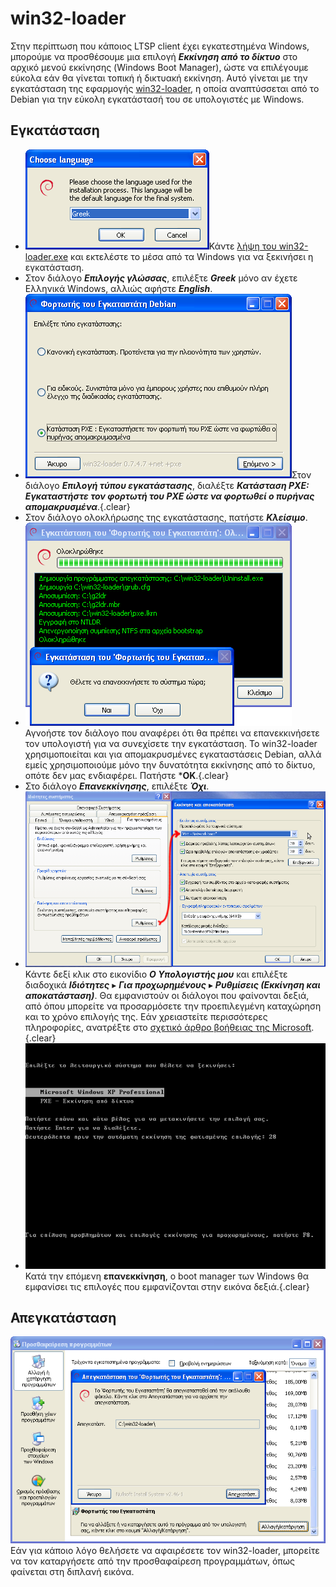 # win32-loader

Στην περίπτωση που κάποιος LTSP client έχει εγκατεστημένα Windows, μπορούμε να
προσθέσουμε μια επιλογή ***Εκκίνηση από το δίκτυο*** στο αρχικό μενού εκκίνησης
(Windows Boot Manager), ώστε να επιλέγουμε εύκολα εάν θα γίνεται τοπική ή
δικτυακή εκκίνηση. Αυτό γίνεται με την εγκατάσταση της εφαρμογής
[win32-loader](https://en.wikipedia.org/wiki/Win32-loader), η οποία
αναπτύσσεται από το Debian για την εύκολη εγκατάστασή του σε υπολογιστές με
Windows.

## Εγκατάσταση

- [![](win32-loader-language.png)](win32-loader-language.png)Κάντε [λήψη του
  win32-loader.exe](http://ftp.debian.org/debian/tools/win32-loader/stable/win32-loader.exe)
  και εκτελέστε το μέσα από τα Windows για να ξεκινήσει η εγκατάσταση.
- Στον διάλογο ***Επιλογής γλώσσας***, επιλέξτε ***Greek*** μόνο αν έχετε
  Ελληνικά Windows, αλλιώς αφήστε ***English***.
- [![](win32-loader-pxe-mode.png)](win32-loader-pxe-mode.png)Στον διάλογο
  ***Επιλογή τύπου εγκατάστασης***, διαλέξτε ***Κατάσταση PXE: Εγκαταστήστε
  τον φορτωτή του PXE ώστε να φορτωθεί ο πυρήνας απομακρυσμένα***.{.clear}
- Στον διάλογο ολοκλήρωσης της εγκατάστασης, πατήστε ***Κλείσιμο***.
- [![](win32-loader-reboot.png)](win32-loader-reboot.png)Αγνοήστε τον διάλογο
  που αναφέρει ότι θα πρέπει να επανεκκινήσετε τον υπολογιστή για να συνεχίσετε
  την εγκατάσταση. Το win32-loader χρησιμοποιείται και για απομακρυσμένες
  εγκαταστάσεις Debian, αλλά εμείς χρησιμοποιούμε μόνο την δυνατότητα εκκίνησης
  από το δίκτυο, οπότε δεν μας ενδιαφέρει. Πατήστε ***ΟΚ**.{.clear}
- Στο διάλογο ***Επανεκκίνησης***, επιλέξτε ***Όχι***.
- [![](win32-loader-boot-ini.png)](win32-loader-boot-ini.png)Κάντε δεξί κλικ
  στο εικονίδιο ***Ο Υπολογιστής μου*** και επιλέξτε διαδοχικά ***Ιδιότητες***
  ▸ ***Για προχωρημένους*** ▸ ***Ρυθμίσεις (Εκκίνηση και αποκατάσταση)***. Θα
  εμφανιστούν οι διάλογοι που φαίνονται δεξιά, από όπου μπορείτε να
  προσαρμόσετε την προεπιλεγμένη καταχώρηση και το χρόνο επιλογής της. Εάν
  χρειαστείτε περισσότερες πληροφορίες, ανατρέξτε στο [σχετικό άρθρο βοήθειας
  της Microsoft](http://support.microsoft.com/kb/289022).{.clear}
- [![](win32-loader-boot-menu.png)](win32-loader-boot-menu.png)Κατά την
  επόμενη **επανεκκίνηση**, ο boot manager των Windows θα εμφανίσει τις
  επιλογές που εμφανίζονται στην εικόνα δεξιά.{.clear}

## Απεγκατάσταση

[![](win32-loader-uninstall.png)](win32-loader-uninstall.png)Εάν για κάποιο
λόγο θελήσετε να αφαιρέσετε τον win32-loader, μπορείτε να τον καταργήσετε από
την προσθαφαίρεση προγραμμάτων, όπως φαίνεται στη διπλανή εικόνα.
